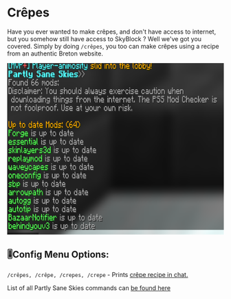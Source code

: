 # Crêpes
Have you ever wanted to make crêpes, and don't have access to internet, but you somehow still have access to SkyBlock ? Well we've got you covered. Simply by doing `/crêpes`, you too can make crêpes using a recipe from an authentic Breton website. 
<!-- Feature Description -->

<img src="/images/mod_checker.png" alt="Crepe" width="750" height="400" style="text-align: center;">
<!-- Feature image -->


## 🎚️Config  Menu Options: 
<!-- Options/toggles in the config menu, and what they do-->

`/crêpes, /crêpe, /crepes, /crepe` - Prints [crêpe recipe in chat.](/pages/commands.md#crepes)

List of all Partly Sane Skies commands can [be found here](/pages/commands.md)



